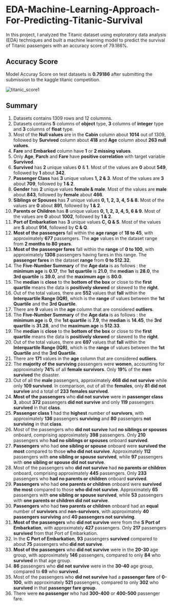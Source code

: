 # EDA-Machine-Learning-Approach-For-Predicting-Titanic-Survival

In this project, I analyzed the Titanic dataset using exploratory data analysis (EDA) techniques and built a machine learning model to predict the survival of Titanic passengers with an accuracy score of 79.186%.

## Accuracy Score
Model Accuray Score on test datasets is __0.79186__ after submitting the submission to the kaggle titanic competition.

![titanic_score1](https://user-images.githubusercontent.com/105104702/230785095-c221916f-8be6-4c81-a2e1-d406219b1afc.png)

## Summary
1. Datasets contains 1309 rows and 12 columnns.
2. Datasets contains __5__ columns of __object__ type, __3__ columns of __integer__ type and __3__ columns of __float__ type.
3. Most of the __Null values__ are in the __Cabin__ column about __1014__ out of 1309, followed by __Survived__ column about __418__ and __Age__ column about __263 null values__.
4. __Fare__ and __Embarked__ column have __1__ or __2 missing values__.
5. Only __Age__, __Parch__ and __Fare__ have __positive correlation__ with target variable __Survived__.
6. __Survived__ has __2__ unique values __0__ & __1__. Most of the values are __0__ about __549__, followed by __1__ about __342__.
8. __Passenger Class__ has __3__ unique values __1, 2 & 3__. Most of the values are __3__ about __709__, followed by __1 & 2__.
9. __Gender__ has __2__ unique values __female & male__. Most of the values are __male__ about __843__, followed by __female__ about __466__.
10. __Siblings or Spouses__ has __7__ unique values __0, 1, 2, 3, 4, 5 & 8.__ Most of the values are __0__ about __891__, followed by __1 & 2__.
11. __Parents or Children__ has __8__ unique values __0, 1, 2, 3, 4, 5, 6 & 9__. Most of the values are __0__ about __1002__, followed by __1 & 2__.
12. __Port of Embarkation__ has __3__ unique values __C, Q & S__. Most of the values are __S__ about __914__, followed by __C & Q__.
13. __Most of the passengers__ fall within the __age range__ of __18 to 45__, with approximately __677__ passengers. The __age__ values in the dataset range from __2 months to 80 years__.
14. __Most of the passenger fares__ fall within the __range__ of __0 to 100__, with approximately __1308__ passengers having fares in this range. The __passenger fares__ in the dataset __range__ from __0 to 512.32__.
15. The __Five-Number Summary__ of the __Age data__ is as follows : the __minimum age__ is __0.17__, the __1st quartile__ is __21.0__, the __median__ is __28.0__, the __3rd quartile__ is __39.0__, and the __maximum age__ is __80.0__.
16. The __median__ is __close__ to the __bottom of the box__ or close to the __first quartile__ means the data is __positively skewed__ or skewed to the __right__.
17. Out of the total values, there are __552__ values that __fall__ within the __Interquartile Range (IQR)__, which is the __range__ of values between the __1st Quartile__ and the __3rd Quartile__.
18. There are __9__ values in the __age__ column that are considered __outliers__.
19. The __Five-Number Summary__ of the __Age data__ is as follows : the __minimum age__ is __0__, the __1st quartile__ is __7.9__, the __median__ is __14.45__, the __3rd quartile__ is __31.28__, and the __maximum age__ is __512.33__.
20. The __median__ is __close__ to the __bottom of the box__ or close to the __first quartile__ means the data is __positively skewed__ or skewed to the __right__.
21. Out of the total values, there are __697__ values that __fall__ within the __Interquartile Range (IQR)__, which is the __range__ of values between the __1st Quartile__ and the __3rd Quartile__.
22. There are __171__ values in the __age__ column that are considered __outliers__.
23. The __majority of the surviving__ passengers were __women__, accounting for approximately __74%__ of all __female survivors__. Only __19%__ of the __men survived__ the disaster.
24. Out of all the __male__ passengers, approximately __468 did not survive__ while only __109 survived__. In comparison, out of all the __females__, only __81 did not survive__ and a total of __233__ __females survived__.
25. __Most of the passengers__ who __did not survive__ were in __passenger class 3__, about __372__ passengers __did not survive__ and only __119__ passengers __survived__ in that __class__.
26. __Passenger class 1__ had the __highest__ number of __survivors__, with approximately __136__ passengers __surviving__ and __80__ passengers __not surviving__ in that __class__.
27. Most of the passengers who __did not survive__ had __no siblings or spouses__ onboard, comprising approximately __398__ passengers. Only __210__ passengers who __had no siblings or spouses__ onboard __survived__.
28. __Passengers__ who had __one sibling or spouse__ onboard were __survived the most__ compared to those __who did not survive__. Approximately __112__ passengers with __one sibling or spouse survived__, while __97__ passengers with __one sibling or spouse did not survive__.
29. Most of the passengers who __did not survive__ had __no parents or children__ onboard, comprising approximately __445__ passengers. Only __233__ passengers who __had no parents or children__ onboard __survived__.
30. __Passengers__ who had __one parents or children__ onboard were __survived the most__ compared to those __who did not survive__. Approximately __65__ passengers with __one sibling or spouse survived__, while __53__ passengers with __one parents or children did not survive__.
31. __Passengers__ who had __two parents or children__ onboard had an __equal__ number of __survivors__ and __non-survivors__, with approximately __40 passengers surviving__ and __40 passengers not surviving__.
32. __Most of the passengers__ who __did not survive__ were from the __S Port of Embarkation__, with approximately __427__ passengers. Only __217__ passengers __survived__ from that Port of Embarkation.
33. In the __C Port of Embarkation__, __93__ passengers __survived__ compared to about __75__ passengers who __did not survive__.
34. __Most of the passengers__ who __did not survive__ were in the __20-30__ age group, with approximately __146__ passengers, compared to only __84__ who __survived__ in that age group.
35. __86__ passengers who __did not survive__ were in the __30-40__ age group, compared to __69__ who __survived__.
36. Most of the passengers who __did not survive__ had a __passenger fare__ of __0-100__, with approximately __521__ passengers, compared to only __302__ who __survived__ in that __passenger fare group__.
37. There were __no passenger__ who had __300-400__ or __400-500__ passenger fare.


